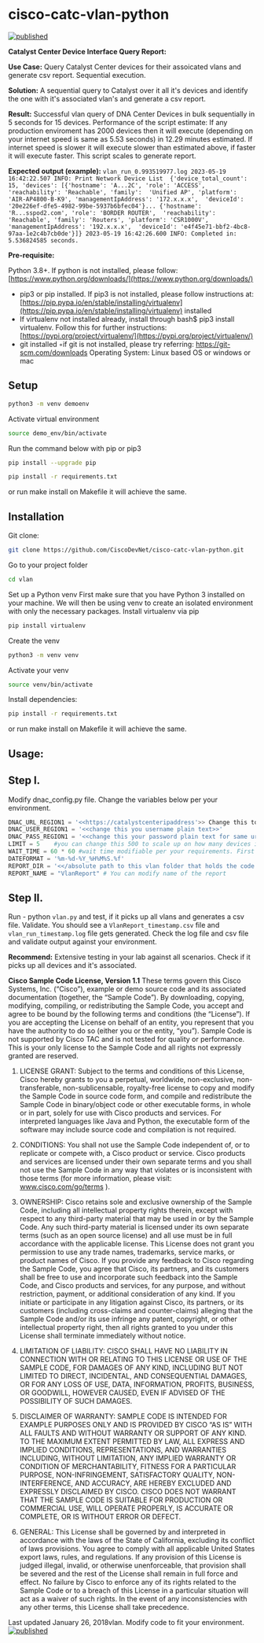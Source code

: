 # cisco-catc-vlan-python 

[![published](https://static.production.devnetcloud.com/codeexchange/assets/images/devnet-published.svg)](https://developer.cisco.com/codeexchange/github/repo/CiscoCSS/cisco-catc-vlan-python)

**Catalyst Center Device Interface Query Report:**

**Use Case:** Query Catalyst Center devices for their assoicated vlans and generate csv report. Sequential execution.

**Solution:** A sequential query to Catalyst over it all it's devices and identify the one with it's associated vlan's and 
generate a csv report.


**Result:** Successful vlan query of DNA Center Devices in bulk sequentially in 5 seconds for 15 devices. Performance of the
script estimate: If any production enviroment has 2000 devices then it will execute (depending on your internet speed is
same as 5.53 seconds) in 12.29 minutes estimated. If internet speed is slower it will execute slower than estimated 
above, if faster it will execute faster. This script scales to generate report.

**Expected output (example):** ```vlan_run_0.993519977.log 2023-05-19 16:42:22.507 INFO: Print Network Device List 
{'device_total_count': 15, 'devices': [{'hostname': 'A...2C', 'role': 'ACCESS', 'reachability': 'Reachable', 'family': 
'Unified AP', 'platform': 'AIR-AP4800-B-K9', 'managementIpAddress': '172.x.x.x', 
'deviceId': '20e226ef-dfe5-4982-99be-5937b6bfec04'}... {'hostname': 'R...sspod2.com', 'role': 'BORDER ROUTER', 
'reachability': 'Reachable', 'family': 'Routers', 'platform': 'CSR1000V', 'managementIpAddress': '192.x.x.x', 
'deviceId': 'e4f45e71-bbf2-4bc8-97aa-1e2c4b7cb0de'}]} 2023-05-19 16:42:26.600 INFO: Completed in: 5.536824585 seconds.```

**Pre-requisite:**

Python 3.8+. If python is not installed, please follow: [https://www.python.org/downloads/](https://www.python.org/downloads/)
* pip3 or pip installed. If pip3 is not installed, please follow instructions at: 
[https://pip.pypa.io/en/stable/installing/virtualenv](https://pip.pypa.io/en/stable/installing/virtualenv) installed
* If virtualenv not installed already, install through bash$ pip3 install virtualenv. Follow this for further 
instructions: [https://pypi.org/project/virtualenv/](https://pypi.org/project/virtualenv/)
* git installed ◦if git is not installed, please try referring: https://git-scm.com/downloads
Operating System: Linux based OS or windows or mac

## Setup

```bash
python3 -m venv demoenv
```
Activate virtual environment

```bash
source demo_env/bin/activate
```

Run the command below with pip or pip3

```bash
pip install --upgrade pip
```

```bash
pip install -r requirements.txt
```

or run make install on Makefile it will achieve the same.

## Installation

Git clone: 
```bash
git clone https://github.com/CiscoDevNet/cisco-catc-vlan-python.git
```

Go to your project folder

```bash
cd vlan
```
Set up a Python venv First make sure that you have Python 3 installed on your machine. We will then be using venv to create an isolated environment with only the necessary packages.
Install virtualenv via pip

```bash
pip install virtualenv
```

Create the venv
```bash
python3 -m venv venv
```
Activate your venv

```bash
source venv/bin/activate
```

Install dependencies: 

```bash
pip install -r requirements.txt 
```
or run make install on Makefile it will achieve the same.

## Usage:

## Step I. 

Modify dnac_config.py file. Change the variables below per your environment.

```python
DNAC_URL_REGION1 = '<<https://catalystcenteripaddress'>> Change this to your lab environment
DNAC_USER_REGION1 = '<<change this you username plain text>>'
DNAC_PASS_REGION1 = '<<change this your password plain text for same url region1>>'
LIMIT = 5    #you can change this 500 to scale up on how many devices it queries that api will accommodate, please check on your specific release and catalyst center api. 
WAIT_TIME = 60 * 60 #wait time modifiable per your requirements. First try with same.
DATEFORMAT = '%m-%d-%Y_%H%M%S.%f' 
REPORT_DIR = '<</absolute path to this vlan folder that holds the code base>>'
REPORT_NAME = "VlanReport" # You can modify name of the report
```

## Step II. 

Run - python `vlan.py` and test, if it picks up all vlans and generates a csv file. Validate. 
You should see a `VlanReport_timestamp.csv` file and `vlan_run_timestamp.log` file gets generated. Check the log file and
csv file and validate output against your environment.

**Recommend:** Extensive testing in your lab against all scenarios. Check if it picks up all devices and it's associated. 

**Cisco Sample Code License, Version 1.1**
These terms govern this Cisco Systems, Inc. (“Cisco”), example or demo source code and its associated documentation (together, the “Sample Code”). By downloading, copying, modifying, compiling, or redistributing the Sample Code, you accept and agree to be bound by the following terms and conditions (the “License”). If you are accepting the License on behalf of an entity, you represent that you have the authority to do so (either you or the entity, “you”). Sample Code is not supported by Cisco TAC and is not tested for quality or performance. This is your only license to the Sample Code and all rights not expressly granted are reserved.

1. LICENSE GRANT: Subject to the terms and conditions of this License, Cisco hereby grants to you a perpetual, worldwide, non-exclusive, non-transferable, non-sublicensable, royalty-free license to copy and modify the Sample Code in source code form, and compile and redistribute the Sample Code in binary/object code or other executable forms, in whole or in part, solely for use with Cisco products and services. For interpreted languages like Java and Python, the executable form of the software may include source code and compilation is not required.

2. CONDITIONS: You shall not use the Sample Code independent of, or to replicate or compete with, a Cisco product or service. Cisco products and services are licensed under their own separate terms and you shall not use the Sample Code in any way that violates or is inconsistent with those terms (for more information, please visit: www.cisco.com/go/terms ).

3. OWNERSHIP: Cisco retains sole and exclusive ownership of the Sample Code, including all intellectual property rights therein, except with respect to any third-party material that may be used in or by the Sample Code. Any such third-party material is licensed under its own separate terms (such as an open source license) and all use must be in full accordance with the applicable license. This License does not grant you permission to use any trade names, trademarks, service marks, or product names of Cisco. If you provide any feedback to Cisco regarding the Sample Code, you agree that Cisco, its partners, and its customers shall be free to use and incorporate such feedback into the Sample Code, and Cisco products and services, for any purpose, and without restriction, payment, or additional consideration of any kind. If you initiate or participate in any litigation against Cisco, its partners, or its customers (including cross-claims and counter-claims) alleging that the Sample Code and/or its use infringe any patent, copyright, or other intellectual property right, then all rights granted to you under this License shall terminate immediately without notice.

4. LIMITATION OF LIABILITY: CISCO SHALL HAVE NO LIABILITY IN CONNECTION WITH OR RELATING TO THIS LICENSE OR USE OF THE SAMPLE CODE, FOR DAMAGES OF ANY KIND, INCLUDING BUT NOT LIMITED TO DIRECT, INCIDENTAL, AND CONSEQUENTIAL DAMAGES, OR FOR ANY LOSS OF USE, DATA, INFORMATION, PROFITS, BUSINESS, OR GOODWILL, HOWEVER CAUSED, EVEN IF ADVISED OF THE POSSIBILITY OF SUCH DAMAGES.

6. DISCLAIMER OF WARRANTY: SAMPLE CODE IS INTENDED FOR EXAMPLE PURPOSES ONLY AND IS PROVIDED BY CISCO “AS IS” WITH ALL FAULTS AND WITHOUT WARRANTY OR SUPPORT OF ANY KIND. TO THE MAXIMUM EXTENT PERMITTED BY LAW, ALL EXPRESS AND IMPLIED CONDITIONS, REPRESENTATIONS, AND WARRANTIES INCLUDING, WITHOUT LIMITATION, ANY IMPLIED WARRANTY OR CONDITION OF MERCHANTABILITY, FITNESS FOR A PARTICULAR PURPOSE, NON-INFRINGEMENT, SATISFACTORY QUALITY, NON-INTERFERENCE, AND ACCURACY, ARE HEREBY EXCLUDED AND EXPRESSLY DISCLAIMED BY CISCO. CISCO DOES NOT WARRANT THAT THE SAMPLE CODE IS SUITABLE FOR PRODUCTION OR COMMERCIAL USE, WILL OPERATE PROPERLY, IS ACCURATE OR COMPLETE, OR IS WITHOUT ERROR OR DEFECT.

7. GENERAL: This License shall be governed by and interpreted in accordance with the laws of the State of California, excluding its conflict of laws provisions. You agree to comply with all applicable United States export laws, rules, and regulations. If any provision of this License is judged illegal, invalid, or otherwise unenforceable, that provision shall be severed and the rest of the License shall remain in full force and effect. No failure by Cisco to enforce any of its rights related to the Sample Code or to a breach of this License in a particular situation will act as a waiver of such rights. In the event of any inconsistencies with any other terms, this License shall take precedence.

Last updated January 26, 2018vlan. Modify code to fit your environment. 
[![published](https://static.production.devnetcloud.com/codeexchange/assets/images/devnet-published.svg)](https://developer.cisco.com/codeexchange/github/repo/CiscoCSS/cisco-catc-vlan-python)

